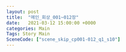 ```yaml
---
layout: post
title:  "메인_회상_001~012장"
date:   2021-03-12 15:00:00 +0000
categories: Main
Tags: Story Main
SceneCode: ["scene_skip_cp001-012_q1_s10"]
---
```

